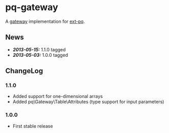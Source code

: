 # pq-gateway

A [gateway](http://martinfowler.com/eaaCatalog/tableDataGateway.html) implementation 
for [ext-pq](https://bitbucket.org/m6w6/ext-pq).

## News
* ***2013-05-15:*** 1.1.0 tagged
* ***2013-05-03:*** 1.0.0 tagged

## ChangeLog

### 1.1.0
* Added support for one-dimensional arrays
* Added pq\Gateway\Table\Attributes (type support for input parameters)

### 1.0.0
* First stable release